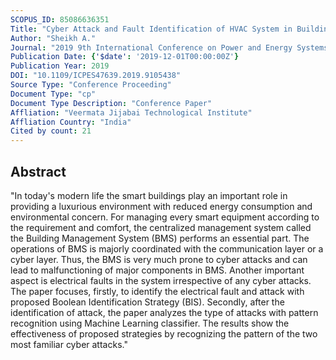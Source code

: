 ```yaml
---
SCOPUS_ID: 85086636351
Title: "Cyber Attack and Fault Identification of HVAC System in Building Management Systems"
Author: "Sheikh A."
Journal: "2019 9th International Conference on Power and Energy Systems, ICPES 2019"
Publication Date: {'$date': '2019-12-01T00:00:00Z'}
Publication Year: 2019
DOI: "10.1109/ICPES47639.2019.9105438"
Source Type: "Conference Proceeding"
Document Type: "cp"
Document Type Description: "Conference Paper"
Affliation: "Veermata Jijabai Technological Institute"
Affliation Country: "India"
Cited by count: 21
---
```


## Abstract
"In today's modern life the smart buildings play an important role in providing a luxurious environment with reduced energy consumption and environmental concern. For managing every smart equipment according to the requirement and comfort, the centralized management system called the Building Management System (BMS) performs an essential part. The operations of BMS is majorly coordinated with the communication layer or a cyber layer. Thus, the BMS is very much prone to cyber attacks and can lead to malfunctioning of major components in BMS. Another important aspect is electrical faults in the system irrespective of any cyber attacks. The paper focuses, firstly, to identify the electrical fault and attack with proposed Boolean Identification Strategy (BIS). Secondly, after the identification of attack, the paper analyzes the type of attacks with pattern recognition using Machine Learning classifier. The results show the effectiveness of proposed strategies by recognizing the pattern of the two most familiar cyber attacks."
